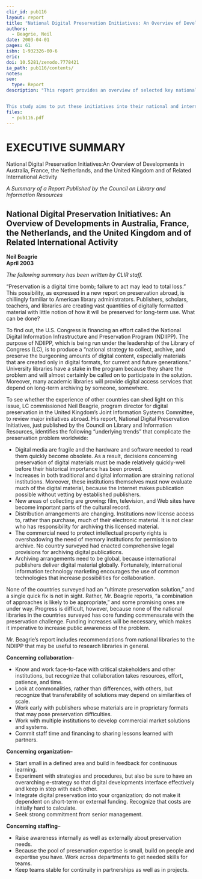 ```yaml
---
clir_id: pub116
layout: report
title: "National Digital Preservation Initiatives: An Overview of Developments in Australia, France, the Netherlands, and the United Kingdom and of Related International Activity"
authors: 
  - Beagrie, Neil
date: 2003-04-01
pages: 61
isbn: 1-932326-00-6
eric:
doi: 10.5281/zenodo.7778421
ia_path: pub116/contents/
notes:
seo:
  type: Report
description: "This report provides an overview of selected key national and multinational initiatives in digital preservation occurring outside North America. It examines digital preservation initiatives in four countries-Australia, France, the Netherlands, and the United Kingdom-as well as related multinational initiatives. The initiatives were chosen in consultation with the U.S. Library of Congress (LC) and the Council on Library and Information Resources (CLIR) because they were believed to be of particular relevance and interest to the U.S. National Digital Information Infrastructure and Preservation Program (NDIIPP).


This study aims to put these initiatives into their national and international context and to outline major developments. It presents the key findings from the survey and details of the main initiatives in each country."
files:
  - pub116.pdf
---
```


# EXECUTIVE SUMMARY

National Digital Preservation Initiatives:An Overview of Developments in Australia, France, the Netherlands, and the United Kingdom and of Related International Activity

_A Summary of a Report Published by the Council on Library and Information Resources_

National Digital Preservation Initiatives: An Overview of Developments in Australia, France, the Netherlands, and the United Kingdom and of Related International Activity
--------------------------------------------------------------------------------------------------------------------------------------------------------------------------

**Neil Beagrie  
April 2003**

_The following summary has been written by CLIR staff._

“Preservation is a digital time bomb; failure to act may lead to total loss.” This possibility, as expressed in a new report on preservation abroad, is chillingly familiar to American library administrators. Publishers, scholars, teachers, and libraries are creating vast quantities of digitally formatted material with little notion of how it will be preserved for long-term use. What can be done?

To find out, the U.S. Congress is financing an effort called the National Digital Information Infrastructure and Preservation Program (NDIIPP). The purpose of NDIIPP, which is being run under the leadership of the Library of Congress (LC), is to produce a “national strategy to collect, archive, and preserve the burgeoning amounts of digital content, especially materials that are created only in digital formats, for current and future generations.” University libraries have a stake in the program because they share the problem and will almost certainly be called on to participate in the solution. Moreover, many academic libraries will provide digital access services that depend on long-term archiving by someone, somewhere.

To see whether the experience of other countries can shed light on this issue, LC commissioned Neil Beagrie, program director for digital preservation in the United Kingdom’s Joint Information Systems Committee, to review major initiatives abroad. His report, National Digital Preservation Initiatives, just published by the Council on Library and Information Resources, identifies the following “underlying trends” that complicate the preservation problem worldwide:

*   Digital media are fragile and the hardware and software needed to read them quickly become obsolete. As a result, decisions concerning preservation of digital materials must be made relatively quickly-well before their historical importance has been proved.
*   Increases in both traditional and digital information are straining national institutions. Moreover, these institutions themselves must now evaluate much of the digital material, because the Internet makes publication possible without vetting by established publishers.
*   New areas of collecting are growing: film, television, and Web sites have become important parts of the cultural record.
*   Distribution arrangements are changing. Institutions now license access to, rather than purchase, much of their electronic material. It is not clear who has responsibility for archiving this licensed material.
*   The commercial need to protect intellectual property rights is overshadowing the need of memory institutions for permission to archive. No country surveyed had enacted comprehensive legal provisions for archiving digital publications.
*   Archiving arrangements need to be global, because international publishers deliver digital material globally. Fortunately, international information technology marketing encourages the use of common technologies that increase possibilities for collaboration.

None of the countries surveyed had an “ultimate preservation solution,” and a single quick fix is not in sight. Rather, Mr. Beagrie reports, “a combination of approaches is likely to be appropriate,” and some promising ones are under way. Progress is difficult, however, because none of the national libraries in the countries surveyed has core funding commensurate with the preservation challenge. Funding increases will be necessary, which makes it imperative to increase public awareness of the problem.

Mr. Beagrie’s report includes recommendations from national libraries to the NDIIPP that may be useful to research libraries in general.

**Concerning collaboration**–

*   Know and work face-to-face with critical stakeholders and other institutions, but recognize that collaboration takes resources, effort, patience, and time.
*   Look at commonalities, rather than differences, with others, but recognize that transferability of solutions may depend on similarities of scale.
*   Work early with publishers whose materials are in proprietary formats that may pose preservation difficulties.
*   Work with multiple institutions to develop commercial market solutions and systems.
*   Commit staff time and financing to sharing lessons learned with partners.

**Concerning organization**–

*   Start small in a defined area and build in feedback for continuous learning.
*   Experiment with strategies and procedures, but also be sure to have an overarching e-strategy so that digital developments interface effectively and keep in step with each other.
*   Integrate digital preservation into your organization; do not make it dependent on short-term or external funding. Recognize that costs are initially hard to calculate.
*   Seek strong commitment from senior management.

**Concerning staffing**–

*   Raise awareness internally as well as externally about preservation needs.
*   Because the pool of preservation expertise is small, build on people and expertise you have. Work across departments to get needed skills for teams.
*   Keep teams stable for continuity in partnerships as well as in projects.
